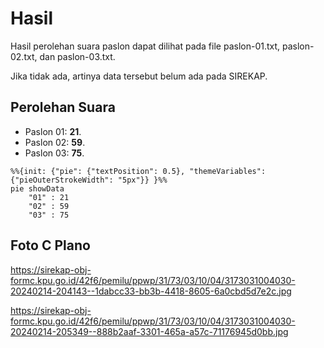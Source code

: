 # Hasil

Hasil perolehan suara paslon dapat dilihat pada file paslon-01.txt, paslon-02.txt, dan paslon-03.txt.

Jika tidak ada, artinya data tersebut belum ada pada SIREKAP.

## Perolehan Suara

 * Paslon 01: **21**.
 * Paslon 02: **59**.
 * Paslon 03: **75**.

```mermaid
%%{init: {"pie": {"textPosition": 0.5}, "themeVariables": {"pieOuterStrokeWidth": "5px"}} }%%
pie showData
    "01" : 21
    "02" : 59
    "03" : 75
```
## Foto C Plano

https://sirekap-obj-formc.kpu.go.id/42f6/pemilu/ppwp/31/73/03/10/04/3173031004030-20240214-204143--1dabcc33-bb3b-4418-8605-6a0cbd5d7e2c.jpg

https://sirekap-obj-formc.kpu.go.id/42f6/pemilu/ppwp/31/73/03/10/04/3173031004030-20240214-205349--888b2aaf-3301-465a-a57c-71176945d0bb.jpg
